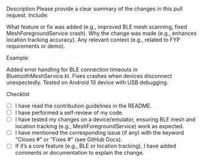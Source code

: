 Description
Please provide a clear summary of the changes in this pull request. Include:

What feature or fix was added (e.g., improved BLE mesh scanning, fixed MeshForegroundService crash).
Why the change was made (e.g., enhances location tracking accuracy).
Any relevant context (e.g., related to FYP requirements or demo).

Example:

Added error handling for BLE connection timeouts in BluetoothMeshService.kt.
Fixes crashes when devices disconnect unexpectedly.
Tested on Android 10 device with USB debugging.

Checklist

 - [ ] I have read the contribution guidelines in the README.
 - [ ] I have performed a self-review of my code.
 - [ ] I have tested my changes on a device/emulator, ensuring BLE mesh and location tracking (e.g., MeshForegroundService) work as expected.
 - [ ] I have mentioned the corresponding issue (if any) with the keyword "Closes #" or "Fixes #" (see GitHub Docs).
 - [ ] If it’s a core feature (e.g., BLE or location tracking), I have added comments or documentation to explain the change.
